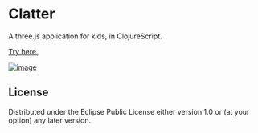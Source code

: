 # Clatter

A three.js application for kids, in ClojureScript.

[Try here.](http://rafflesiana.github.io/clatter)

[![image](http://rafflesiana.github.io/clatter/resources/image.png)](http://rafflesiana.github.io/clatter)

## License

Distributed under the Eclipse Public License either version 1.0 or (at your option) any later version.
